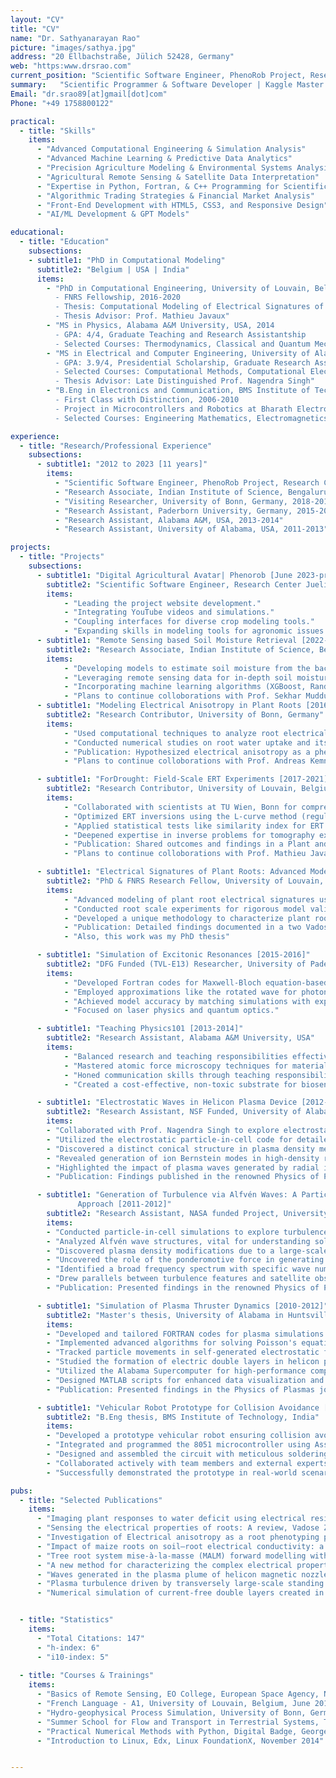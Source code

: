 ```yaml
---
layout: "CV"
title: "CV"
name: "Dr. Sathyanarayan Rao"
picture: "images/sathya.jpg"
address: "20 Ellbachstraße, Jülich 52428, Germany"
web: "https:www.drsrao.com"
current_position: "Scientific Software Engineer, PhenoRob Project, Research Center, Juelich, Germany"
summary:   "Scientific Programmer & Software Developer | Kaggle Master (Top 2%) | Expertise in Computational Simulations, Data Analytics, & Engineering | Silver Kaggle Medals: Random Forest & XGBoost | Proficient: Python, MATLAB, FORTRAN | Frontend Dev: HTML & CSS | PhD: Computational Modeling of Plant Roots | Published Researcher | Innovator in Tech Solutions"
Email: "dr.srao89[at]gmail[dot]com"
Phone: "+49 1758800122"

practical:
  - title: "Skills"
    items:
      - "Advanced Computational Engineering & Simulation Analysis"
      - "Advanced Machine Learning & Predictive Data Analytics"
      - "Precision Agriculture Modeling & Environmental Systems Analysis"
      - "Agricultural Remote Sensing & Satellite Data Interpretation"
      - "Expertise in Python, Fortran, & C++ Programming for Scientific Computing"
      - "Algorithmic Trading Strategies & Financial Market Analysis"
      - "Front-End Development with HTML5, CSS3, and Responsive Design"
      - "AI/ML Development & GPT Models"

educational:
  - title: "Education"
    subsections:
    - subtitle1: "PhD in Computational Modeling"
      subtitle2: "Belgium | USA | India"
      items:
        - "PhD in Computational Engineering, University of Louvain, Belgium, 2020
          - FNRS Fellowship, 2016-2020
          - Thesis: Computational Modeling of Electrical Signatures of Plant Roots
          - Thesis Advisor: Prof. Mathieu Javaux"
        - "MS in Physics, Alabama A&M University, USA, 2014
          - GPA: 4/4, Graduate Teaching and Research Assistantship
          - Selected Courses: Thermodynamics, Classical and Quantum Mechanics, Optics, Laser Physics, Statistical Mechanics, Nanophotonics"
        - "MS in Electrical and Computer Engineering, University of Alabama in Huntsville, USA, 2012
          - GPA: 3.9/4, Presidential Scholarship, Graduate Research Assistantship
          - Selected Courses: Computational Methods, Computational Electromagnetics, Signal Processing, Advanced Radar Engineering, Space Plasma Physics, Stochastic and Random Processes
          - Thesis Advisor: Late Distinguished Prof. Nagendra Singh"
        - "B.Eng in Electronics and Communication, BMS Institute of Technology, Bengaluru, India, 2010
          - First Class with Distinction, 2006-2010
          - Project in Microcontrollers and Robotics at Bharath Electronics Limited
          - Selected Courses: Engineering Mathematics, Electromagnetics, Satellite Communication, Antenna Engineering, Signal Processing, Linear Integrated Circuits"

experience:
  - title: "Research/Professional Experience"
    subsections:
      - subtitle1: "2012 to 2023 [11 years]"
        items:
          - "Scientific Software Engineer, PhenoRob Project, Research Center, Juelich, Germany, 2023-"
          - "Research Associate, Indian Institute of Science, Bengaluru, India, 2022-2023"
          - "Visiting Researcher, University of Bonn, Germany, 2018-2019"
          - "Research Assistant, Paderborn University, Germany, 2015-2016"
          - "Research Assistant, Alabama A&M, USA, 2013-2014"
          - "Research Assistant, University of Alabama, USA, 2011-2013"

projects:
  - title: "Projects"
    subsections:
      - subtitle1: "Digital Agricultural Avatar| Phenorob [June 2023-present]"  
        subtitle2: "Scientific Software Engineer, Research Center Juelich, Germany" 
        items:
            - "Leading the project website development."
            - "Integrating YouTube videos and simulations."
            - "Coupling interfaces for diverse crop modeling tools."
            - "Expanding skills in modeling tools for agronomic issues like fertilizer optimization."
      - subtitle1: "Remote Sensing based Soil Moisture Retrieval [2022-present]"
        subtitle2: "Research Associate, Indian Institute of Science, Bengaluru, India"
        items:
            - "Developing models to estimate soil moisture from the backscatter signatures in Berambadi Watershed, Karnataka, India."
            - "Leveraging remote sensing data for in-depth soil moisture level analysis."
            - "Incorporating machine learning algorithms (XGBoost, Random Forest) to enhance the accuracy of soil moisture estimations"
            - "Plans to continue colloborations with Prof. Sekhar Muddu at IISc sometime in the future regarding web application development for the usage of farmers in Berambadi watershed."
      - subtitle1: "Modeling Electrical Anisotropy in Plant Roots [2016-2020]"
        subtitle2: "Research Contributor, University of Bonn, Germany"
        items:
            - "Used computational techniques to analyze root electrical signatures in Geo-electric measurements."
            - "Conducted numerical studies on root water uptake and its impact on electrical signatures."
            - "Publication: Hypothesized electrical anisotropy as a phenotyping parameter at a research conference."
            - "Plans to continue colloborations with Prof. Andreas Kemna at Bonn in near future regarding code development."

      - subtitle1: "ForDrought: Field-Scale ERT Experiments [2017-2021]"
        subtitle2: "Research Contributor, University of Louvain, Belgium"
        items:
            - "Collaborated with scientists at TU Wien, Bonn for comprehensive insights."
            - "Optimized ERT inversions using the L-curve method (regularization)."
            - "Applied statistical tests like similarity index for ERT image validation."
            - "Deepened expertise in inverse problems for tomography experiments."
            - "Publication: Shared outcomes and findings in a Plant and Soil journal."
            - "Plans to continue colloborations with Prof. Mathieu Javaux at Louvain in near future regarding publishing a pending work in ForDrought project."

      - subtitle1: "Electrical Signatures of Plant Roots: Advanced Modeling [2016-2020]"
        subtitle2: "PhD & FNRS Research Fellow, University of Louvain, Belgium"
        items:
            - "Advanced modeling of plant root electrical signatures using finite element analysis."
            - "Conducted root scale experiments for rigorous model validation."
            - "Developed a unique methodology to characterize plant roots' electrical properties."
            - "Publication: Detailed findings documented in a two Vadose zone journal publication."
            - "Also, this work was my PhD thesis"

      - subtitle1: "Simulation of Excitonic Resonances [2015-2016]"
        subtitle2: "DFG Funded (TVL-E13) Researcher, University of Paderborn, Germany"
        items:
            - "Developed Fortran codes for Maxwell-Bloch equation-based simulations of excitonic resonances."
            - "Employed approximations like the rotated wave for photon delay in a two level quantum system."
            - "Achieved model accuracy by matching simulations with experimental data."
            - "Focused on laser physics and quantum optics."

      - subtitle1: "Teaching Physics101 [2013-2014]"
        subtitle2: "Research Assistant, Alabama A&M University, USA"
        items:
            - "Balanced research and teaching responsibilities effectively."
            - "Mastered atomic force microscopy techniques for material characterization."
            - "Honed communication skills through teaching responsibilities."
            - "Created a cost-effective, non-toxic substrate for biosensing applications."

      - subtitle1: "Electrostatic Waves in Helicon Plasma Device [2012-2013]"
        subtitle2: "Research Assistant, NSF Funded, University of Alabama in Huntsville, USA"
        items:
        - "Collaborated with Prof. Nagendra Singh to explore electrostatic waves in helicon plasma devices."
        - "Utilized the electrostatic particle-in-cell code for detailed analysis."
        - "Discovered a distinct conical structure in plasma density measurements."
        - "Revealed generation of ion Bernstein modes in high-density regions."
        - "Highlighted the impact of plasma waves generated by radial ion beams on plasma plume structure."
        - "Publication: Findings published in the renowned Physics of Plasmas journal."

      - subtitle1: "Generation of Turbulence via Alfvén Waves: A Particle-in-Cell Simulation
               Approach [2011-2012]"
        subtitle2: "Research Assistant, NASA funded Project, University of Alabama in Huntsville, USA"
        items:
        - "Conducted particle-in-cell simulations to explore turbulence caused by Alfvén waves."
        - "Analyzed Alfvén wave structures, vital for understanding solar dynamics."
        - "Discovered plasma density modifications due to a large-scale standing shear Alfvén wave (LS-SAW)."
        - "Uncovered the role of the ponderomotive force in generating non-thermal plasma features."
        - "Identified a broad frequency spectrum with specific wave numbers, hinting at non-local parametric decay."
        - "Drew parallels between turbulence features and satellite observations in space plasmas."
        - "Publication: Presented findings in the renowned Physics of Plasmas journal."

      - subtitle1: "Simulation of Plasma Thruster Dynamics [2010-2012]"
        subtitle2: "Master's thesis, University of Alabama in Huntsville, USA"
        items:
        - "Developed and tailored FORTRAN codes for plasma simulations."
        - "Implemented advanced algorithms for solving Poisson's equations."
        - "Tracked particle movements in self-generated electrostatic fields innovatively."
        - "Studied the formation of electric double layers in helicon plasma devices."
        - "Utilized the Alabama Supercomputer for high-performance computing tasks."
        - "Designed MATLAB scripts for enhanced data visualization and processing."
        - "Publication: Presented findings in the Physics of Plasmas journal."

      - subtitle1: "Vehicular Robot Prototype for Collision Avoidance [2010]"
        subtitle2: "B.Eng thesis, BMS Institute of Technology, India"
        items:
        - "Developed a prototype vehicular robot ensuring collision avoidance."
        - "Integrated and programmed the 8051 microcontroller using Assembly language and HDL Verilog."
        - "Designed and assembled the circuit with meticulous soldering techniques."
        - "Collaborated actively with team members and external experts from Bharath Electronics Ltd."
        - "Successfully demonstrated the prototype in real-world scenarios."

pubs:
  - title: "Selected Publications"
    items:
      - "Imaging plant responses to water deficit using electrical resistivity tomography, Plant and Soil, 2020."
      - "Sensing the electrical properties of roots: A review, Vadose Zone Journal, 2020."
      - "Investigation of Electrical anisotropy as a root phenotyping parameter: Numerical study with root water uptake, Geophysical Research Abstracts, 2019."
      - "Impact of maize roots on soil–root electrical conductivity: a simulation study, Vadose zone journal, 2019."
      - "Tree root system mise-à-la-masse (MALM) forward modelling with explicit representation of root structure, Geophysical Research Abstracts, 2019."
      - "A new method for characterizing the complex electrical properties of root segments, 2018."
      - "Waves generated in the plasma plume of helicon magnetic nozzle, Physics of Plasmas, 2013."
      - "Plasma turbulence driven by transversely large-scale standing shear Alfvén waves, Physics of Plasmas, 2012."
      - "Numerical simulation of current-free double layers created in a helicon plasma device, Physics of Plasmas, 2012."


  - title: "Statistics"
    items:
      - "Total Citations: 147"
      - "h-index: 6"
      - "i10-index: 5"
      
  - title: "Courses & Trainings"
    items:
      - "Basics of Remote Sensing, EO College, European Space Agency, Nov. 2022"
      - "French Language - A1, University of Louvain, Belgium, June 2018"
      - "Hydro-geophysical Process Simulation, University of Bonn, Germany, June 2018"
      - "Summer School for Flow and Transport in Terrestrial Systems, TU Clausthal, Germany, September 2016"
      - "Practical Numerical Methods with Python, Digital Badge, George Washington University, December 2014"
      - "Introduction to Linux, Edx, Linux FoundationX, November 2014"


---
```


